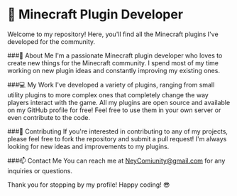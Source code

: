 <h1> 🚀 Minecraft Plugin Developer </h1>
Welcome to my repository! Here, you'll find all the Minecraft plugins I've developed for the community.

###🧐 About Me 
I'm a passionate Minecraft plugin developer who loves to create new things for the Minecraft community. I spend most of my time working on new plugin ideas and constantly improving my existing ones.

###💻 My Work 
I've developed a variety of plugins, ranging from small utility plugins to more complex ones that completely change the way players interact with the game. All my plugins are open source and available on my GitHub profile for free! Feel free to use them in your own server or even contribute to the code.

###🤝 Contributing
If you're interested in contributing to any of my projects, please feel free to fork the repository and submit a pull request! I'm always looking for new ideas and improvements to my plugins.

###📫 Contact Me
You can reach me at NeyComiunity@gmail.com for any inquiries or questions. 

Thank you for stopping by my profile! Happy coding! 😎
